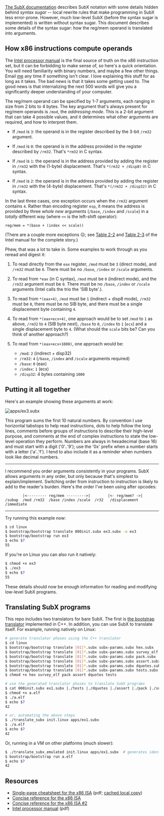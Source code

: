 [The SubX documentation](subx.md) describes SubX notation with some details
hidden behind _syntax sugar_ -- local rewrite rules that make programming in
SubX less error-prone. However, much low-level SubX (before the syntax sugar
is implemented) is written without syntax sugar. This document describes some
details of the syntax sugar: how the reg/mem operand is translated into
arguments.

## How x86 instructions compute operands

The [Intel processor manual](http://www.intel.com/content/dam/www/public/us/en/documents/manuals/64-ia-32-architectures-software-developer-instruction-set-reference-manual-325383.pdf)
is the final source of truth on the x86 instruction set, but it can be
forbidding to make sense of, so here's a quick orientation. You will need
familiarity with binary numbers, and maybe a few other things. Email [me](mailto:mu@akkartik.com)
any time if something isn't clear. I love explaining this stuff for as long as
it takes. The bad news is that it takes some getting used to. The good news is
that internalizing the next 500 words will give you a significantly deeper
understanding of your computer.

The reg/mem operand can be specified by 1-7 arguments, each ranging in size
from 2 bits to 4 bytes. The key argument that's always present for reg/mem
operands is `/mod`, the _addressing mode_. This is a 2-bit argument that can
take 4 possible values, and it determines what other arguments are required,
and how to interpret them.

- If `/mod` is `3`: the operand is in the register described by the 3-bit
  `/rm32` argument.

- If `/mod` is `0`: the operand is in the address provided in the register
  described by `/rm32`. That's `*rm32` in C syntax.

- If `/mod` is `1`: the operand is in the address provided by adding the
  register in `/rm32` with the (1-byte) displacement. That's `*(rm32 + /disp8)`
  in C syntax.

- If `/mod` is `2`: the operand is in the address provided by adding the
  register in `/rm32` with the (4-byte) displacement. That's `*(/rm32 +
  /disp32)` in C syntax.

In the last three cases, one exception occurs when the `/rm32` argument
contains `4`. Rather than encoding register `esp`, it means the address is
provided by three _whole new_ arguments (`/base`, `/index` and `/scale`) in a
_totally_ different way (where `<<` is the left-shift operator):

```
reg/mem = *(base + (index << scale))
```

(There are a couple more exceptions ☹; see [Table 2-2](modrm.pdf) and [Table 2-3](sib.pdf)
of the Intel manual for the complete story.)

Phew, that was a lot to take in. Some examples to work through as you reread
and digest it:

1. To read directly from the `eax` register, `/mod` must be `3` (direct mode),
   and `/rm32` must be `0`. There must be no `/base`, `/index` or `/scale`
   arguments.

2. To read from `*eax` (in C syntax), `/mod` must be `0` (indirect mode), and
   the `/rm32` argument must be `0`. There must be no `/base`, `/index` or
   `/scale` arguments (Intel calls the trio the 'SIB byte'.).

3. To read from `*(eax+4)`, `/mod` must be `1` (indirect + disp8 mode),
   `/rm32` must be `0`, there must be no SIB byte, and there must be a single
   displacement byte containing `4`.

4. To read from `*(eax+ecx+4)`, one approach would be to set `/mod` to `1` as
   above, `/rm32` to `4` (SIB byte next), `/base` to `0`, `/index` to `1`
   (`ecx`) and a single displacement byte to `4`. (What should the `scale` bits
   be? Can you think of another approach?)

5. To read from `*(eax+ecx+1000)`, one approach would be:
   - `/mod`: `2` (indirect + disp32)
   - `/rm32`: `4` (`/base`, `/index` and `/scale` arguments required)
   - `/base`: `0` (eax)
   - `/index`: `1` (ecx)
   - `/disp32`: 4 bytes containing `1000`

## Putting it all together

Here's an example showing these arguments at work:

<img alt='apps/ex3.subx' src='html/ex3.png'>

This program sums the first 10 natural numbers. By convention I use horizontal
tabstops to help read instructions, dots to help follow the long lines,
comments before groups of instructions to describe their high-level purpose,
and comments at the end of complex instructions to state the low-level
operation they perform. Numbers are always in hexadecimal (base 16) and must
start with a digit ('0'..'9'); use the '0x' prefix when a number starts with a
letter ('a'..'f'). I tend to also include it as a reminder when numbers look
like decimal numbers.

---

I recommend you order arguments consistently in your programs. SubX allows
arguments in any order, but only because that's simplest to explain/implement.
Switching order from instruction to instruction is likely to add to the
reader's burden. Here's the order I've been using after opcodes:

```
        |<--------- reg/mem --------->|        |<- reg/mem? ->|
/subop  /mod /rm32  /base /index /scale  /r32   /displacement   /immediate
```

---

Try running this example now:

```sh
$ cd linux
$ bootstrap/bootstrap translate 000init.subx ex3.subx -o ex3
$ bootstrap/bootstrap run ex3
$ echo $?
55
```

If you're on Linux you can also run it natively:

```sh
$ chmod +x ex3
$ ./ex3
$ echo $?
55
```

These details should now be enough information for reading and modifying
low-level SubX programs.

## Translating SubX programs

This repo includes two translators for bare SubX. The first is [the bootstrap
translator](bootstrap/bootstrap.md) implemented in C++. In addition, you can
use SubX to translate itself. For example, running natively on Linux:

```sh
# generate translator phases using the C++ translator
$ cd linux
$ bootstrap/bootstrap translate [01]*.subx subx-params.subx hex.subx      -o hex
$ bootstrap/bootstrap translate [01]*.subx subx-params.subx survey_elf.subx -o survey_elf
$ bootstrap/bootstrap translate [01]*.subx subx-params.subx pack.subx     -o pack
$ bootstrap/bootstrap translate [01]*.subx subx-params.subx assort.subx   -o assort
$ bootstrap/bootstrap translate [01]*.subx subx-params.subx dquotes.subx  -o dquotes
$ bootstrap/bootstrap translate [01]*.subx subx-params.subx tests.subx    -o tests
$ chmod +x hex survey_elf pack assort dquotes tests

# use the generated translator phases to translate SubX programs
$ cat 000init.subx ex1.subx |./tests |./dquotes |./assort |./pack |./survey_elf |./hex > a.elf
$ chmod +x a.elf
$ ./a.elf
$ echo $?
42

# or, automating the above steps
$ ./translate_subx init.linux apps/ex1.subx
$ ./a.elf
$ echo $?
42
```

Or, running in a VM on other platforms (much slower):

```sh
$ ./translate_subx_emulated init.linux apps/ex1.subx  # generates identical a.elf to above
$ bootstrap/bootstrap run a.elf
$ echo $?
42
```

## Resources

- [Single-page cheatsheet for the x86 ISA](https://net.cs.uni-bonn.de/fileadmin/user_upload/plohmann/x86_opcode_structure_and_instruction_overview.pdf)
  (pdf; [cached local copy](https://github.com/akkartik/mu/blob/main/cheatsheet.pdf))
- [Concise reference for the x86 ISA](https://c9x.me/x86)
- [Concise reference for the x86 ISA #2](http://ref.x86asm.net/coder32.html)
- [Intel processor manual](http://www.intel.com/content/dam/www/public/us/en/documents/manuals/64-ia-32-architectures-software-developer-instruction-set-reference-manual-325383.pdf) (pdf)
